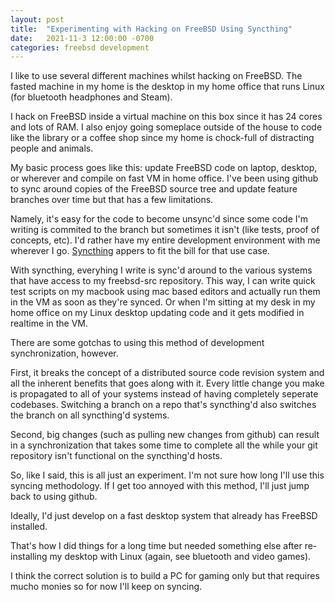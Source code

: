 ```yaml
---
layout: post
title:  "Experimenting with Hacking on FreeBSD Using Syncthing"
date:   2021-11-3 12:00:00 -0700
categories: freebsd development 
---
```


I like to use several different machines whilst hacking on FreeBSD.  The fasted machine in my home is the desktop in my home office that runs Linux (for bluetooth headphones and Steam).

I hack on FreeBSD inside a virtual machine on this box since it has 24 cores and lots of RAM.  I also enjoy going someplace outside of the house to code like the library or a coffee shop since my home is chock-full of distracting people and animals.

My basic process goes like this:  update FreeBSD code on laptop, desktop, or wherever and compile on fast VM in home office.  I've been using github to sync around copies of the FreeBSD source tree and update feature branches over time but that has a few limitations. 

Namely, it's easy for the code to become unsync'd since some code I'm writing is commited to the branch but sometimes it isn't (like tests, proof of concepts, etc).  I'd rather have my entire development environment with me wherever I go.  [Syncthing](www.syncthing.net) appers to fit the bill for that use case.

With syncthing, everyhing I write is sync'd around to the various systems that have access to my freebsd-src repository.  This way, I can write quick test scripts on my macbook using mac based editors and actually run them in the VM as soon as they're synced.  Or when I'm sitting at my desk in my home office on my Linux desktop updating code and it gets modified in realtime in the VM.

There are some gotchas to using this method of development synchronization, however.

First, it breaks the concept of a distributed source code revision system and all the inherent benefits that goes along with it.  Every little change you make is propagated to all of your systems instead of having completely seperate codebases.  Switching a branch on a repo that's syncthing'd also switches the branch on all syncthing'd systems.

Second, big changes (such as pulling new changes from github) can result in a synchronization that takes some time to complete all the while your git repository isn't functional on the syncthing'd hosts.

So, like I said, this is all just an experiment.  I'm not sure how long I'll use this syncing methodology.  If I get too annoyed with this method, I'll just jump back to using github.

Ideally, I'd just develop on a fast desktop system that already has FreeBSD installed.

That's how I did things for a long time but needed something else after re-installing my desktop with Linux (again, see bluetooth and video games).

I think the correct solution is to build a PC for gaming only but that requires mucho monies so for now I'll keep on syncing.
